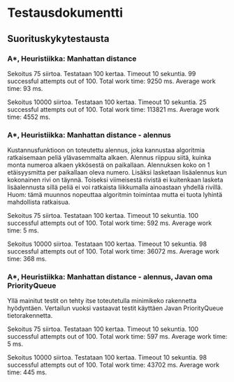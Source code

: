 # Testausdokumentti

## Suorituskykytestausta

### A*, Heuristiikka: Manhattan distance
Sekoitus 75 siirtoa. Testataan 100 kertaa. Timeout 10 sekuntia. 
99 successful attempts out of 100.
Total work time: 9250 ms.
Average work time: 93 ms.

Sekoitus 10000 siirtoa. Testataan 100 kertaa. Timeout 10 sekuntia. 
25 successful attempts out of 100.
Total work time: 113821 ms.
Average work time: 4552 ms.

### A*, Heuristiikka: Manhattan distance - alennus
Kustannusfunktioon on toteutettu alennus, joka kannustaa algoritmia ratkaisemaan peliä ylävasemmalta alkaen. Alennus riippuu siitä, kuinka monta numeroa alkaen ykkösestä on paikallaan. Alennuksen koko on 1 etäisyysmitta per paikallaan oleva numero. Lisäksi lasketaan lisäalennus kun kokonainen rivi on täynnä. Toiseksi viimeisestä rivistä ei kuitenkaan lasketa lisäalennusta sillä peliä ei voi ratkaista liikkumalla ainoastaan yhdellä rivillä. 
Huom: tämä muunnos nopeuttaa algoritmin toimintaa mutta ei tuota lyhintä mahdollista ratkaisua. 

Sekoitus 75 siirtoa. Testataan 100 kertaa. Timeout 10 sekuntia. 
100 successful attempts out of 100.
Total work time: 592 ms.
Average work time: 5 ms.

Sekoitus 10000 siirtoa. Testataan 100 kertaa. Timeout 10 sekuntia.
98 successful attempts out of 100.
Total work time: 36072 ms.
Average work time: 368 ms.


### A*, Heuristiikka: Manhattan distance - alennus, Javan oma PriorityQueue
Yllä mainitut testit on tehty itse toteutetulla minimikeko rakennetta hyödyntäen. Vertailun vuoksi vastaavat testit käyttäen Javan PriorityQueue tietorakennetta. 

Sekoitus 75 siirtoa. Testataan 100 kertaa. Timeout 10 sekuntia. 
100 successful attempts out of 100.
Total work time: 597 ms.
Average work time: 5 ms.

Sekoitus 10000 siirtoa. Testataan 100 kertaa. Timeout 10 sekuntia.
98 successful attempts out of 100.
Total work time: 43702 ms.
Average work time: 445 ms.
